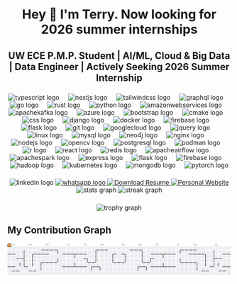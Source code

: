 <h1 align="center">Hey 👋 I'm Terry. Now looking for 2026 summer internships</h1>
<h2 align="center">UW ECE P.M.P. Student | AI/ML, Cloud & Big Data | Data Engineer | Actively Seeking 2026 Summer Internship</h2>

###

<div align="center">
  <img src="https://skillicons.dev/icons?i=ts" height="60" alt="typescript logo" />
  <img width="12" />
  <img src="https://cdn.jsdelivr.net/gh/devicons/devicon/icons/nextjs/nextjs-original.svg" height="60" alt="nextjs logo" />
  <img width="12" />
  <img src="https://skillicons.dev/icons?i=tailwind" height="60" alt="tailwindcss logo" />
  <img width="12" />
  <img src="https://skillicons.dev/icons?i=graphql" height="60" alt="graphql logo" />
  <img width="12" />
  <img src="https://skillicons.dev/icons?i=go" height="60" alt="go logo" />
  <img width="12" />
  <img src="https://skillicons.dev/icons?i=rust" height="60" alt="rust logo" />
  <img width="12" />
  <img src="https://skillicons.dev/icons?i=python" height="60" alt="python logo" />
  <img width="12" />
  <img src="https://cdn.jsdelivr.net/gh/devicons/devicon/icons/amazonwebservices/amazonwebservices-original-wordmark.svg" height="60" alt="amazonwebservices logo" />
  <img width="12" />
  <img src="https://cdn.jsdelivr.net/gh/devicons/devicon/icons/apachekafka/apachekafka-original.svg" height="60" alt="apachekafka logo" />
  <img width="12" />
  <img src="https://cdn.jsdelivr.net/gh/devicons/devicon/icons/azure/azure-original.svg" height="60" alt="azure logo" />
  <img width="12" />
  <img src="https://cdn.jsdelivr.net/gh/devicons/devicon/icons/bootstrap/bootstrap-original.svg" height="60" alt="bootstrap logo" />
  <img width="12" />
  <img src="https://cdn.jsdelivr.net/gh/devicons/devicon/icons/cmake/cmake-original.svg" height="60" alt="cmake logo" />
  <img width="12" />
  <img src="https://cdn.jsdelivr.net/gh/devicons/devicon/icons/css3/css3-original.svg" height="60" alt="css logo" />
  <img width="12" />
  <img src="https://cdn.jsdelivr.net/gh/devicons/devicon/icons/django/django-plain.svg" height="60" alt="django logo" />
  <img width="12" />
  <img src="https://cdn.jsdelivr.net/gh/devicons/devicon/icons/docker/docker-original.svg" height="60" alt="docker logo" />
  <img width="12" />
  <img src="https://cdn.jsdelivr.net/gh/devicons/devicon/icons/firebase/firebase-plain.svg" height="60" alt="firebase logo" />
  <img width="12" />
  <img src="https://cdn.jsdelivr.net/gh/devicons/devicon/icons/flask/flask-original.svg" height="60" alt="flask logo" />
  <img width="12" />
  <img src="https://cdn.jsdelivr.net/gh/devicons/devicon/icons/git/git-original.svg" height="60" alt="git logo" />
  <img width="12" />
  <img src="https://cdn.jsdelivr.net/gh/devicons/devicon/icons/googlecloud/googlecloud-original.svg" height="60" alt="googlecloud logo" />
  <img width="12" />
  <img src="https://cdn.jsdelivr.net/gh/devicons/devicon/icons/jquery/jquery-original.svg" height="60" alt="jquery logo" />
  <img width="12" />
  <img src="https://cdn.jsdelivr.net/gh/devicons/devicon/icons/linux/linux-original.svg" height="60" alt="linux logo" />
  <img width="12" />
  <img src="https://cdn.jsdelivr.net/gh/devicons/devicon/icons/mysql/mysql-original.svg" height="60" alt="mysql logo" />
  <img width="12" />
  <img src="https://cdn.jsdelivr.net/gh/devicons/devicon/icons/neo4j/neo4j-original.svg" height="60" alt="neo4j logo" />
  <img width="12" />
  <img src="https://cdn.jsdelivr.net/gh/devicons/devicon/icons/nginx/nginx-original.svg" height="60" alt="nginx logo" />
  <img width="12" />
  <img src="https://cdn.jsdelivr.net/gh/devicons/devicon/icons/nodejs/nodejs-original.svg" height="60" alt="nodejs logo" />
  <img width="12" />
  <img src="https://cdn.jsdelivr.net/gh/devicons/devicon/icons/opencv/opencv-original.svg" height="60" alt="opencv logo" />
  <img width="12" />
  <img src="https://cdn.jsdelivr.net/gh/devicons/devicon/icons/postgresql/postgresql-original.svg" height="60" alt="postgresql logo" />
  <img width="12" />
  <img src="https://cdn.jsdelivr.net/gh/devicons/devicon/icons/podman/podman-original.svg" height="60" alt="podman logo" />
  <img width="12" />
  <img src="https://cdn.jsdelivr.net/gh/devicons/devicon/icons/r/r-original.svg" height="60" alt="r logo" />
  <img width="12" />
  <img src="https://cdn.jsdelivr.net/gh/devicons/devicon/icons/react/react-original.svg" height="60" alt="react logo" />
  <img width="12" />
  <img src="https://cdn.jsdelivr.net/gh/devicons/devicon/icons/redis/redis-original.svg" height="60" alt="redis logo" />
  <img width="12" />
<img src="https://cdn.jsdelivr.net/gh/devicons/devicon/icons/apacheairflow/apacheairflow-original-wordmark.svg" height="60" alt="apacheairflow logo" />

<img width="12" />
<img src="https://cdn.jsdelivr.net/gh/devicons/devicon/icons/apachespark/apachespark-original-wordmark.svg" height="60" alt="apachespark logo" />

<img width="12" />
<img src="https://cdn.jsdelivr.net/gh/devicons/devicon/icons/express/express-original-wordmark.svg" height="60" alt="express logo" />

<img width="12" />
<img src="https://cdn.jsdelivr.net/gh/devicons/devicon/icons/flask/flask-original-wordmark.svg" height="60" alt="flask logo" />

<img width="12" />
<img src="https://cdn.jsdelivr.net/gh/devicons/devicon/icons/firebase/firebase-line-wordmark.svg" height="60" alt="firebase logo" />

<img width="12" />
<img src="https://cdn.jsdelivr.net/gh/devicons/devicon/icons/hadoop/hadoop-original-wordmark.svg" height="60" alt="hadoop logo" />

<img width="12" />
<img src="https://cdn.jsdelivr.net/gh/devicons/devicon/icons/kubernetes/kubernetes-line-wordmark.svg" height="60" alt="kubernetes logo" />

<img width="12" />
<img src="https://cdn.jsdelivr.net/gh/devicons/devicon/icons/mongodb/mongodb-original-wordmark.svg" height="60" alt="mongodb logo" />

<img width="12" />
<img src="https://cdn.jsdelivr.net/gh/devicons/devicon/icons/pytorch/pytorch-original-wordmark.svg" height="60" alt="pytorch logo" />


</div>

###

<div align="center">
  <img src="https://img.shields.io/static/v1?message=LinkedIn&logo=linkedin&label=&color=0077B5&logoColor=white&labelColor=&style=for-the-badge" height="25" alt="linkedin logo" />
  <a href="https://wa.me/12064235562" target="_blank">
    <img src="https://img.shields.io/static/v1?message=Whatsapp&logo=whatsapp&label=&color=25D366&logoColor=white&labelColor=&style=for-the-badge" height="25" alt="whatsapp logo" />
  </a>
  <a href="./file/ChiaEnWu_Resume.pdf" target="_blank">
    <img src="https://img.shields.io/static/v1?message=Download+Resume&logo=adobeacrobat&label=&color=FF0000&logoColor=white&labelColor=&style=for-the-badge" height="25" alt="Download Resume" />
  </a>
  <a href="https://my-future-intern-page.lovable.app/" target="_blank">
  <img src="https://img.shields.io/static/v1?message=Personal+Website&logo=googlechrome&label=&color=4285F4&logoColor=white&labelColor=&style=for-the-badge" height="25" alt="Personal Website" />
</a>
</div>

<div align="center">
  <img src="https://github-readme-stats.vercel.app/api?username=terrywu0208&hide_title=false&hide_rank=false&show_icons=true&include_all_commits=true&count_private=true&disable_animations=false&theme=dracula&locale=en&hide_border=false" height="150" alt="stats graph"  />
  <img src="https://streak-stats.demolab.com?user=terrywu0208&locale=en&mode=daily&theme=dracula&hide_border=false&border_radius=5&order=3" height="150" alt="streak graph" />
</div>

###

<div align="center">
  <img src="https://github-profile-trophy.vercel.app?username=terrywu0208&theme=dracula&column=-1&row=1&margin-w=8&margin-h=8&no-bg=false&no-frame=false&order=4" height="150" alt="trophy graph" />
</div>

###

## My Contribution Graph

<picture>
  <source media="(prefers-color-scheme: dark)" srcset="https://raw.githubusercontent.com/terrywu0208/terrywu0208/output/pacman-contribution-graph-dark.svg">
  <source media="(prefers-color-scheme: light)" srcset="https://raw.githubusercontent.com/terrywu0208/terrywu0208/output/pacman-contribution-graph.svg">
  <img alt="pacman contribution graph" src="https://raw.githubusercontent.com/terrywu0208/terrywu0208/output/pacman-contribution-graph.svg">
</picture>

